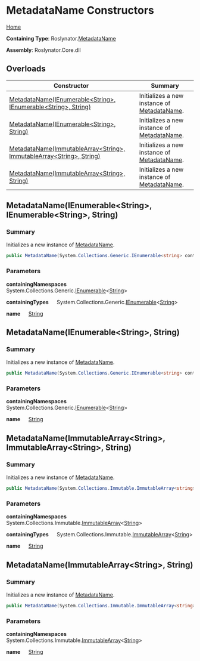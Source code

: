 # MetadataName Constructors

[Home](../../../README.md)

**Containing Type**: Roslynator\.[MetadataName](../README.md)

**Assembly**: Roslynator\.Core\.dll

## Overloads

| Constructor | Summary |
| ----------- | ------- |
| [MetadataName(IEnumerable\<String>, IEnumerable\<String>, String)](#Roslynator_MetadataName__ctor_System_Collections_Generic_IEnumerable_System_String__System_Collections_Generic_IEnumerable_System_String__System_String_) | Initializes a new instance of [MetadataName](../README.md)\. |
| [MetadataName(IEnumerable\<String>, String)](#Roslynator_MetadataName__ctor_System_Collections_Generic_IEnumerable_System_String__System_String_) | Initializes a new instance of [MetadataName](../README.md)\. |
| [MetadataName(ImmutableArray\<String>, ImmutableArray\<String>, String)](#Roslynator_MetadataName__ctor_System_Collections_Immutable_ImmutableArray_System_String__System_Collections_Immutable_ImmutableArray_System_String__System_String_) | Initializes a new instance of [MetadataName](../README.md)\. |
| [MetadataName(ImmutableArray\<String>, String)](#Roslynator_MetadataName__ctor_System_Collections_Immutable_ImmutableArray_System_String__System_String_) | Initializes a new instance of [MetadataName](../README.md)\. |

## MetadataName\(IEnumerable\<String>, IEnumerable\<String>, String\) <a name="Roslynator_MetadataName__ctor_System_Collections_Generic_IEnumerable_System_String__System_Collections_Generic_IEnumerable_System_String__System_String_"></a>

### Summary

Initializes a new instance of [MetadataName](../README.md)\.

```csharp
public MetadataName(System.Collections.Generic.IEnumerable<string> containingNamespaces, System.Collections.Generic.IEnumerable<string> containingTypes, string name)
```

### Parameters

**containingNamespaces** &emsp; System\.Collections\.Generic\.[IEnumerable](https://docs.microsoft.com/en-us/dotnet/api/system.collections.generic.ienumerable-1)\<[String](https://docs.microsoft.com/en-us/dotnet/api/system.string)>

**containingTypes** &emsp; System\.Collections\.Generic\.[IEnumerable](https://docs.microsoft.com/en-us/dotnet/api/system.collections.generic.ienumerable-1)\<[String](https://docs.microsoft.com/en-us/dotnet/api/system.string)>

**name** &emsp; [String](https://docs.microsoft.com/en-us/dotnet/api/system.string)

## MetadataName\(IEnumerable\<String>, String\) <a name="Roslynator_MetadataName__ctor_System_Collections_Generic_IEnumerable_System_String__System_String_"></a>

### Summary

Initializes a new instance of [MetadataName](../README.md)\.

```csharp
public MetadataName(System.Collections.Generic.IEnumerable<string> containingNamespaces, string name)
```

### Parameters

**containingNamespaces** &emsp; System\.Collections\.Generic\.[IEnumerable](https://docs.microsoft.com/en-us/dotnet/api/system.collections.generic.ienumerable-1)\<[String](https://docs.microsoft.com/en-us/dotnet/api/system.string)>

**name** &emsp; [String](https://docs.microsoft.com/en-us/dotnet/api/system.string)

## MetadataName\(ImmutableArray\<String>, ImmutableArray\<String>, String\) <a name="Roslynator_MetadataName__ctor_System_Collections_Immutable_ImmutableArray_System_String__System_Collections_Immutable_ImmutableArray_System_String__System_String_"></a>

### Summary

Initializes a new instance of [MetadataName](../README.md)\.

```csharp
public MetadataName(System.Collections.Immutable.ImmutableArray<string> containingNamespaces, System.Collections.Immutable.ImmutableArray<string> containingTypes, string name)
```

### Parameters

**containingNamespaces** &emsp; System\.Collections\.Immutable\.[ImmutableArray](https://docs.microsoft.com/en-us/dotnet/api/system.collections.immutable.immutablearray-1)\<[String](https://docs.microsoft.com/en-us/dotnet/api/system.string)>

**containingTypes** &emsp; System\.Collections\.Immutable\.[ImmutableArray](https://docs.microsoft.com/en-us/dotnet/api/system.collections.immutable.immutablearray-1)\<[String](https://docs.microsoft.com/en-us/dotnet/api/system.string)>

**name** &emsp; [String](https://docs.microsoft.com/en-us/dotnet/api/system.string)

## MetadataName\(ImmutableArray\<String>, String\) <a name="Roslynator_MetadataName__ctor_System_Collections_Immutable_ImmutableArray_System_String__System_String_"></a>

### Summary

Initializes a new instance of [MetadataName](../README.md)\.

```csharp
public MetadataName(System.Collections.Immutable.ImmutableArray<string> containingNamespaces, string name)
```

### Parameters

**containingNamespaces** &emsp; System\.Collections\.Immutable\.[ImmutableArray](https://docs.microsoft.com/en-us/dotnet/api/system.collections.immutable.immutablearray-1)\<[String](https://docs.microsoft.com/en-us/dotnet/api/system.string)>

**name** &emsp; [String](https://docs.microsoft.com/en-us/dotnet/api/system.string)
